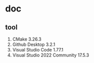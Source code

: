 # doc
## tool
1. CMake 3.26.3
1. Github Desktop 3.2.1
1. Visual Studio Code 1.77.1
1. Visual Studio 2022 Community 17.5.3